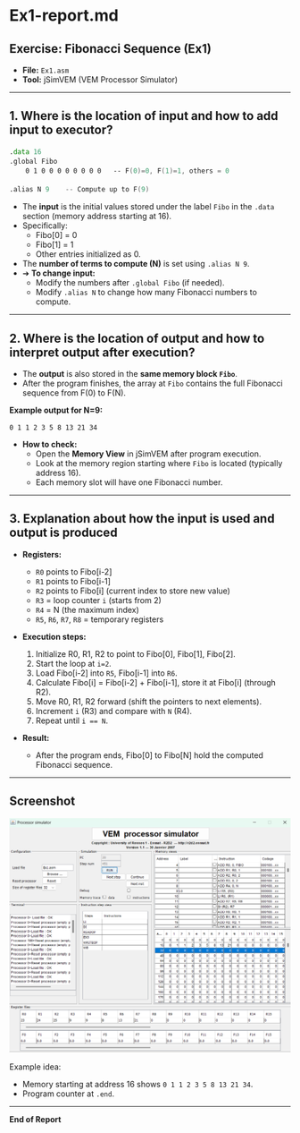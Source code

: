# Ex1-report.md

## Exercise: Fibonacci Sequence (Ex1)

- **File:** `Ex1.asm`
- **Tool:** jSimVEM (VEM Processor Simulator)

---

## 1. Where is the location of input and how to add input to executor?

```asm
.data 16
.global Fibo
    0 1 0 0 0 0 0 0 0 0   -- F(0)=0, F(1)=1, others = 0

.alias N 9    -- Compute up to F(9)
```

- The **input** is the initial values stored under the label `Fibo` in the `.data` section (memory address starting at 16).
- Specifically:
  - Fibo[0] = 0
  - Fibo[1] = 1
  - Other entries initialized as 0.
- The **number of terms to compute (N)** is set using `.alias N 9`.
- ➔ **To change input:**  
  - Modify the numbers after `.global Fibo` (if needed).
  - Modify `.alias N` to change how many Fibonacci numbers to compute.

---

## 2. Where is the location of output and how to interpret output after execution?

- The **output** is also stored in the **same memory block `Fibo`**.
- After the program finishes, the array at `Fibo` contains the full Fibonacci sequence from F(0) to F(N).

**Example output for N=9:**
```
0 1 1 2 3 5 8 13 21 34
```

- **How to check:**  
  - Open the **Memory View** in jSimVEM after program execution.
  - Look at the memory region starting where `Fibo` is located (typically address 16).
  - Each memory slot will have one Fibonacci number.

---

## 3. Explanation about how the input is used and output is produced

- **Registers:**
  - `R0` points to Fibo[i-2]
  - `R1` points to Fibo[i-1]
  - `R2` points to Fibo[i] (current index to store new value)
  - `R3` = loop counter `i` (starts from 2)
  - `R4` = N (the maximum index)
  - `R5`, `R6`, `R7`, `R8` = temporary registers

- **Execution steps:**
  1. Initialize R0, R1, R2 to point to Fibo[0], Fibo[1], Fibo[2].
  2. Start the loop at `i=2`.
  3. Load Fibo[i-2] into `R5`, Fibo[i-1] into `R6`.
  4. Calculate Fibo[i] = Fibo[i-2] + Fibo[i-1], store it at Fibo[i] (through R2).
  5. Move R0, R1, R2 forward (shift the pointers to next elements).
  6. Increment `i` (R3) and compare with `N` (R4).
  7. Repeat until `i == N`.

- **Result:**  
  - After the program ends, Fibo[0] to Fibo[N] hold the computed Fibonacci sequence.

---

## Screenshot

![Fibonacci Output in jSimVem](Ex1.png)

Example idea:  
- Memory starting at address 16 shows `0 1 1 2 3 5 8 13 21 34`.
- Program counter at `.end`.

---

**End of Report**
